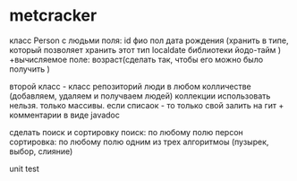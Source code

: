 # metcracker
класс Person с людьми
поля: id 
	  фио 
	  пол
	  дата рождения (хранить в типе, который позволяет хранить этот тип localdate библиотеки йодо-тайм )
	  +вычисляемое поле: возраст(сделать так, чтобы его можно было получить )	
	  
второй класс - класс репозиторий 
люди в любом колличестве (добавляем, удаляем и получваем людей)
	 коллекции использовать нельзя. только массивы. если списаок - то только свой 
залить на гит + комментарии в виде javadoc

сделать поиск и сортировку
	поиск: по любому полю персон
	сортировка: по любому полю одним из трех алгоритмоы (пузырек, выбор, слияние)

unit test
